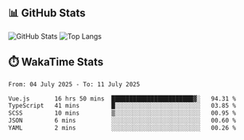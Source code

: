 ## 📊 GitHub Stats
![GitHub Stats](https://github-readme-stats.vercel.app/api?username=fe-brweb&show_icons=true&theme=shades-of-purple)
![Top Langs](https://github-readme-stats.vercel.app/api/top-langs/?username=fe-brweb&layout=compact&theme=shades-of-purple)

## ⏱️ WakaTime Stats
<!--START_SECTION:waka-->

```txt
From: 04 July 2025 - To: 11 July 2025

Vue.js       16 hrs 50 mins  ███████████████████████▓░   94.31 %
TypeScript   41 mins         █░░░░░░░░░░░░░░░░░░░░░░░░   03.85 %
SCSS         10 mins         ▒░░░░░░░░░░░░░░░░░░░░░░░░   00.95 %
JSON         6 mins          ░░░░░░░░░░░░░░░░░░░░░░░░░   00.60 %
YAML         2 mins          ░░░░░░░░░░░░░░░░░░░░░░░░░   00.26 %
```

<!--END_SECTION:waka-->
